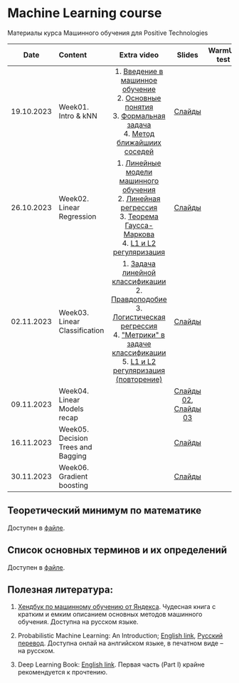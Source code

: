 # Machine Learning course

  

Материалы курса Машинного обучения для Positive Technologies


| Date | Content | Extra video | Slides | WarmUp test | Comments |
|:------:|:-----------------------|:----------------------------:|:------------:|:-----------------------:|:----------------------:|
| 19.10.2023 | Week01. Intro & kNN| 1. [Введение в машинное обучение](https://www.youtube.com/watch?v=4wBEb5AHaXQ)<br>2. [Основные понятия](https://www.youtube.com/watch?v=iOKM50P4_OA)<br>3. [Формальная задача](https://www.youtube.com/watch?v=zKBv_7ifIpY)<br>4. [Метод ближайшиих соседей](https://www.youtube.com/watch?v=dKRomMplMdA) | [Слайды](week0_01_intro/lect001_knn_intro.pdf) | | | | 
| 26.10.2023 | Week02. Linear Regression| 1. [Линейные модели машинного обучения](https://www.youtube.com/watch?v=mRgPp_BeODQ)<br>2. [Линейная регрессия](https://www.youtube.com/watch?v=opdB7ePcPHU)<br>3. [Теорема Гаусса-Маркова](https://www.youtube.com/watch?v=C5MkZVEHoII)<br>4. [L1 и L2 регуляризация](https://www.youtube.com/watch?v=P0RQyTO0V58) | [Слайды](week0_02_linear_reg/lect002_linear_regression.pdf) | | | |
| 02.11.2023 | Week03. Linear Classification| 1. [Задача линейной классификации](https://www.youtube.com/watch?v=AfeEdzrL29Q)<br>2. [Правдоподобие](https://www.youtube.com/watch?v=anOGnv5OQhI)<br>3. [Логистическая регрессия](https://www.youtube.com/watch?v=UTkg0wa9lE4)<br>4. ["Метрики" в задаче классификации](https://www.youtube.com/watch?v=c8NICoKvRQk)<br>5. [L1 и L2 регуляризация (повторение)](https://www.youtube.com/watch?v=P0RQyTO0V58) | [Слайды](week0_03_linear_classification/lect003_linear_clf.pdf) |  | Полезные ссылки:<br>1. [Статья о линейных моделях из курса ODS](https://habr.com/ru/companies/ods/articles/323890/)<br>2. [Глава ML хендбука по линейным моделям](https://academy.yandex.ru/handbook/ml/article/linear-models)<br>3. [Текстовая версия лекций К. В. Воронцова (теоретическая)](http://www.ccas.ru/voron/download/Regression.pdf) |
| 09.11.2023 | Week04. Linear Models recap| | [Слайды 02](week0_02_linear_reg/lect002_linear_regression.pdf), [Слайды 03](week0_03_linear_classification/lect003_linear_clf.pdf) |  | |
| 16.11.2023 | Week05. Decision Trees and Bagging| | [Слайды](week0_05_trees_and_ensembles/lect005_trees_and_ensembles.pdf)|  | |
| 30.11.2023 | Week06. Gradient boosting| | [Слайды](week0_06_boosting/lect006_boosting.pdf)|  | |

## Теоретический минимум по математике

Доступен в [файле](./prerequisites.md).

## Список основных терминов и их определений
Доступен в [файле](./thesaurus.md).  

## Полезная литература:

1. [Хендбук по машинному обучению от Яндекса](https://academy.yandex.ru/dataschool/book). Чудесная книга с кратким и емким описанием основных методов машинного обучения. Доступна на русском языке.

2. Probabilistic Machine Learning: An Introduction; [English link](https://probml.github.io/pml-book/book1.html), [Русский перевод](https://dmkpress.com/catalog/computer/data/978-5-93700-119-1/). Доступна онлай на анлгийском языке, в печатном виде – на русском.

3. Deep Learning Book: [English link](https://www.deeplearningbook.org/). Первая часть (Part I) крайне рекомендуется к прочтению.